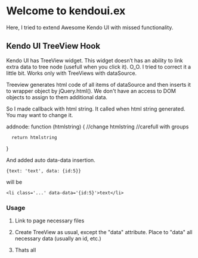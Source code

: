 # Welcome to kendoui.ex

Here, I tried to extend Awesome Kendo UI with missed functionality.

## Kendo UI TreeView Hook

Kendo UI has TreeView widget. This widget doesn’t has an ability to link extra data to tree node (usefull when you click it). O_O. 
I tried to correct it a little bit. Works only with TreeViews with dataSource.

Treeview generates html code of all items of dataSource and then inserts it to wrapper object by jQuery.html().
We don't have an access to DOM objects to assign to them additional data.

So I made callback with html string. It called when html string generated. You may want to change it.

  addnode: function (htmlstring) {
      //change htmlstring
      //carefull with groups

      return htmlstring
  }

And added auto data-data insertion.

	{text: 'text', data: {id:5}}

will be

	<li class='...' data-data='{id:5}'>text</li>


### Usage

1. Link to page necessary files

    <script type="text/javascript" src="../../../js/treeview.ex/jquery.json-2.3.min.js"></script>
    <script type="text/javascript" src="../../../js/treeview.ex/kendo.treeview.ex.js"></script>

2. Create TreeView as usual, except the "data" attribute. Place to "data" all necessary data (usually an id, etc.)

	<script>
	    $(document).ready(function() {
	        var tv = $("#treeview").kendoTreeView({

	            dataSource: [
	                {
	                    data: {id: 'item-id', extra: 'extra-data'},
	                    text: 'node #1'
	                },
	                {
	                    text: 'node #2'
	                }
	            ],

3. Catch the data by click with

	            select: function(e) {

	                if ($(e.node).data('data')) {
	                    console.log($(e.node).data('data').id, $(e.node).data('data').extra);
	                    alert("Node id: " + ($(e.node).data('data').id));
	                }
	            }

	        });
	    });
	</script>

4. Thats all